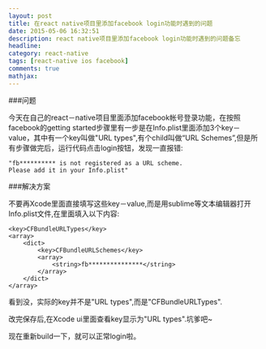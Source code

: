 ```yaml
---
layout: post
title: 在react native项目里添加facebook login功能时遇到的问题
date: 2015-05-06 16:32:51
description: react native项目里添加facebook login功能时遇到的问题备忘
headline:
category: react-native
tags: [react-native ios facebook]
comments: true
mathjax:
---
```

###问题

今天在自己的react－native项目里面添加facebook帐号登录功能，在按照facebook的getting started步骤里有一步是在Info.plist里面添加3个key－value，其中有一个key叫做"URL types",有个child叫做“URL Schemes”,但是所有步骤做完后，运行代码点击login按钮，发现一直报错:

	"fb********** is not registered as a URL scheme. 
	Please add it in your Info.plist"


###解决方案

不要再Xcode里面直接填写这些key－value,而是用sublime等文本编辑器打开Info.plist文件,在里面填入以下内容:

	<key>CFBundleURLTypes</key>
	<array>
		<dict>
			<key>CFBundleURLSchemes</key>
			<array>
				<string>fb***************</string>
			</array>
		</dict>
	</array>


看到没，实际的key并不是"URL types",而是"CFBundleURLTypes". 

改完保存后,在Xcode ui里面查看key显示为"URL types".坑爹吧~

现在重新build一下，就可以正常login啦。




